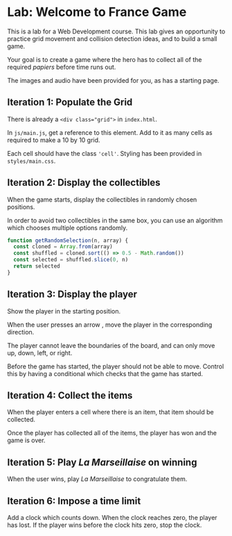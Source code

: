 # Lab: Welcome to France Game

This is a lab for a Web Development course.
This lab gives an opportunity to practice grid movement and collision detection ideas, and to build a small game.

Your goal is to create a game where the hero has to collect
all of the required _papiers_ before time runs out.

The images and audio have been provided for you,
as has a starting page.

## Iteration 1: Populate the Grid

There is already a `<div class="grid">` in `index.html`.

In `js/main.js`, get a reference to this element.
Add to it as many cells as required to make a 10 by 10 grid.

Each cell should have the class `'cell'`. Styling has been provided in `styles/main.css`.

## Iteration 2: Display the collectibles

When the game starts, display the collectibles in randomly chosen positions.

In order to avoid two collectibles in the same box, you can use an algorithm which chooses multiple options randomly.

```js
function getRandomSelection(n, array) {
  const cloned = Array.from(array)
  const shuffled = cloned.sort(() => 0.5 - Math.random())
  const selected = shuffled.slice(0, n)
  return selected
}
```

## Iteration 3: Display the player

Show the player in the starting position.

When the user presses an arrow , move the player in the corresponding direction.

The player cannot leave the boundaries of the board,
and can only move up, down, left, or right.

Before the game has started, the player should not be able to move.
Control this by having a conditional which checks that the game has started.

## Iteration 4: Collect the items

When the player enters a cell where there is an item,
that item should be collected.

Once the player has collected all of the items, the player has won and the game is over.

## Iteration 5: Play _La Marseillaise_ on winning

When the user wins, play _La Marseillaise_ to congratulate them.

## Iteration 6: Impose a time limit

Add a clock which counts down.
When the clock reaches zero, the player has lost.
If the player wins before the clock hits zero, stop the clock.
